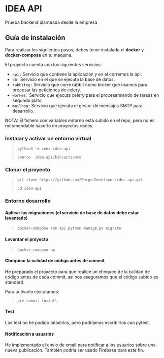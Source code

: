 # IDEA API

Prueba backend planteada desde la empresa

## Guía de instalación

Para realizar los siguientes pasos, debes tener instalado el **docker** y **docker-compose** en tu maquina.

El proyecto cuenta con los siguientes servicios:
- `api:` Servicio que contiene la aplicación y en el corremos la api.
- `db:` Servicio en el que se ejecuta la base de datos.
- `rabbitmq:` Servicio que corre rabbit como broker que usamos para procesar las peticiones de celery.
- `worker:` Servicio que ejecuta celery para el procesamiendo de tareas en segundo plato.
- `mailhog:` Servicio que ejecuta el gestor de mensajes SMTP para desarrollo.

NOTA: El fichero con variables entorno está subido en el repo, pero no es recomendable hacerlo en proyectos reales.


### Instalar y activar un entorno virtual
> `python3 -m venv idea-api`
>
> `source  idea-api/bin/activate`

### Clonar el proyecto
> `git clone https://github.com/PergenDeveloper/idea-api.git`
>
> `cd idea-api`

### Entorno desarrollo
#### Aplicar las migraciones (el servicio de base de datos debe estar levantado)
> `docker-compose run api python manage.py migrate`

#### Levantar el proyecto
> `docker-compose up`

#### Chequear la calidad de código antes de commit
He preparado el proyecto para que realice un chequeo de la calidad de código antes de cada commit, así nos aseguramos
que el código subido es standard.

Para activarlo ejecutamos:
> `pre-commit install`


#### Test
Los test no he podido añadirlos, pero podríamos escribirlos con pytest.

#### Notificación a usuarios
He implementado el envio de email para notificar a los usuarios sobre una nueva publicación. También
podría ser usado Firebase para este fin.
